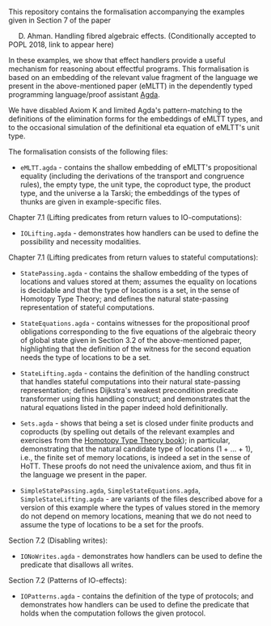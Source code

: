 This repository contains the formalisation accompanying the examples given in Section 7 of the paper

 &nbsp;&nbsp;&nbsp;&nbsp; D. Ahman. Handling fibred algebraic effects. (Conditionally accepted to POPL 2018, link to appear here)

In these examples, we show that effect handlers provide a useful mechanism for reasoning about effectful programs.
This formalisation is based on an embedding of the relevant value fragment of the language we present in the
above-mentioned paper (eMLTT) in the dependently typed programming language/proof assistant [Agda](http://wiki.portal.chalmers.se/agda/pmwiki.php).

We have disabled Axiom K and limited Agda's pattern-matching to the definitions of the elimination forms for the embeddings
of eMLTT types, and to the occasional simulation of the definitional eta equation of eMLTT's unit type.

The formalisation consists of the following files:

- `eMLTT.agda` - contains the shallow embedding of eMLTT's propositional equality (including the derivations of the transport and
congruence rules), the empty type, the unit type, the coproduct type, the product type, and the universe a la Tarski; the
embeddings of the types of thunks are given in example-specific files.

Chapter 7.1 (Lifting predicates from return values to IO-computations):

- `IOLifting.agda` - demonstrates how handlers can be used to define the possibility and necessity modalities.

Chapter 7.1 (Lifting predicates from return values to stateful computations):

- `StatePassing.agda` - contains the shallow embedding of the types of locations and values stored at them; assumes the equality on
locations is decidable and that the type of locations is a set, in the sense of Homotopy Type Theory; and defines the natural
state-passing representation of stateful computations.

- `StateEquations.agda` - contains witnesses for the propositional proof obligations corresponding to the five equations of the algebraic
theory of global state given in Section 3.2 of the above-mentioned paper, highlighting that the definition of the witness for the second
equation needs the type of locations to be a set.

- `StateLifting.agda` - contains the definition of the handling construct that handles stateful computations into their natural state-passing
representation; defines Dijkstra's weakest precondition predicate transformer using this handling construct; and demonstrates that
the natural equations listed in the paper indeed hold definitionally.

- `Sets.agda` - shows that being a set is closed under finite products and coproducts (by spelling out details of the relevant
examples and exercises from the [Homotopy Type Theory book](https://homotopytypetheory.org/book/)); in particular, demonstrating that
the natural candidate type of locations \(1 + ... + 1\), i.e., the finite set of memory locations, is indeed a set in the sense of HoTT.
These proofs do not need the univalence axiom, and thus fit in the language we present in the paper.

- `SimpleStatePassing.agda`, `SimpleStateEquations.agda`, `SimpleStateLifting.agda` - are variants of the files described above for a version of
this example where the types of values stored in the memory do not depend on memory locations, meaning that we do not need to assume the
type of locations to be a set for the proofs.

Section 7.2 (Disabling writes):

- `IONoWrites.agda` - demonstrates how handlers can be used to define the predicate that disallows all writes. 

Section 7.2 (Patterns of IO-effects):

- `IOPatterns.agda` - contains the definition of the type of protocols; and demonstrates how handlers can be used to define the predicate
that holds when the computation follows the given protocol.
